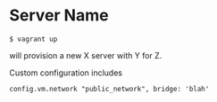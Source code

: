 Server Name
=============

```
$ vagrant up
```

will provision a new X server with Y for Z.

Custom configuration includes
```
config.vm.network "public_network", bridge: 'blah'
```
